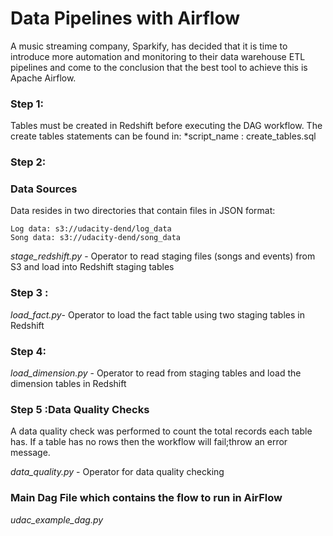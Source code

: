 # Data Pipelines with Airflow
A music streaming company, Sparkify, has decided that it is time to introduce more automation and monitoring to their data warehouse ETL pipelines and come to the conclusion that the best tool to achieve this is Apache Airflow.

### Step 1:

Tables must be created in Redshift before executing the DAG workflow. 
The create tables statements can be found in:
  *script_name : create_tables.sql

### Step 2:
### Data Sources
Data resides in two directories that contain files in JSON format:

	Log data: s3://udacity-dend/log_data
	Song data: s3://udacity-dend/song_data
    
 *stage_redshift.py* - Operator to read staging files (songs and events) from S3 and load into Redshift staging tables

### Step 3 :

*load_fact.py*- Operator to load the fact table using two staging tables  in Redshift

### Step 4:
*load_dimension.py* - Operator to read from staging tables and load the dimension tables in Redshift

    
### Step 5 :Data Quality Checks
A data quality check was  performed to count the total records each table has. 
If a table has no rows then the workflow will fail;throw an error message.

*data_quality.py* - Operator for data quality checking    


### Main Dag File which contains the flow to run in AirFlow
*udac_example_dag.py* 
